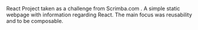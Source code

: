 React Project taken as a challenge from Scrimba.com .
A simple static webpage with information regarding React.
The main focus was reusability and to be composable.
